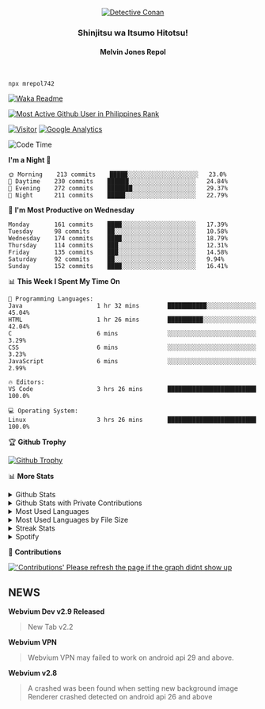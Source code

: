 <p align="center">
<a href="https://mrepol742.github.io">
  <img alt="Detective Conan" src="https://mrepol742-gif-randomizer.vercel.app/api/?i" /> 
  </a> 
  <h3 align="center">Shinjitsu wa Itsumo Hitotsu!</h3>
  <h4 align="center">Melvin Jones Repol</h4>
</p>
<br>

~~~
npx mrepol742
~~~
[![Waka Readme](https://github.com/mrepol742/mrepol742/actions/workflows/README.yml/badge.svg)](https://github.com/mrepol742/mrepol742/actions/workflows/README.yml)

[![Most Active Github User in Philippines Rank](https://enibdhv97zm33sz.m.pipedream.net)](https://mrepol742.github.io)

[![Visitor](https://visitor-badge.glitch.me/badge?page_id=mrepol742)](https:/mrepol742.github.io) [![Google Analytics](https://ga-beacon.appspot.com/UA-211882290-2/profile-readme)](https://mrepol742.github.io)

[comment]: <> (This is a automated generated Data from github action workflow)
[comment]: <> (START OF GENERATED DATA)

<!--START_SECTION:waka-->
![Code Time](http://img.shields.io/badge/Code%20Time-487%20hrs%2036%20mins-blue)

**I'm a Night 🦉** 

```text
🌞 Morning    213 commits    █████░░░░░░░░░░░░░░░░░░░░   23.0% 
🌆 Daytime    230 commits    ██████░░░░░░░░░░░░░░░░░░░   24.84% 
🌃 Evening    272 commits    ███████░░░░░░░░░░░░░░░░░░   29.37% 
🌙 Night      211 commits    █████░░░░░░░░░░░░░░░░░░░░   22.79%

```
📅 **I'm Most Productive on Wednesday** 

```text
Monday       161 commits    ████░░░░░░░░░░░░░░░░░░░░░   17.39% 
Tuesday      98 commits     ██░░░░░░░░░░░░░░░░░░░░░░░   10.58% 
Wednesday    174 commits    ████░░░░░░░░░░░░░░░░░░░░░   18.79% 
Thursday     114 commits    ███░░░░░░░░░░░░░░░░░░░░░░   12.31% 
Friday       135 commits    ███░░░░░░░░░░░░░░░░░░░░░░   14.58% 
Saturday     92 commits     ██░░░░░░░░░░░░░░░░░░░░░░░   9.94% 
Sunday       152 commits    ████░░░░░░░░░░░░░░░░░░░░░   16.41%

```


📊 **This Week I Spent My Time On** 

```text
💬 Programming Languages: 
Java                     1 hr 32 mins        ███████████░░░░░░░░░░░░░░   45.04% 
HTML                     1 hr 26 mins        ██████████░░░░░░░░░░░░░░░   42.04% 
C                        6 mins              ░░░░░░░░░░░░░░░░░░░░░░░░░   3.29% 
CSS                      6 mins              ░░░░░░░░░░░░░░░░░░░░░░░░░   3.23% 
JavaScript               6 mins              ░░░░░░░░░░░░░░░░░░░░░░░░░   2.99%

🔥 Editors: 
VS Code                  3 hrs 26 mins       █████████████████████████   100.0%

💻 Operating System: 
Linux                    3 hrs 26 mins       █████████████████████████   100.0%

```


<!--END_SECTION:waka-->

[comment]: <> (END OF GENERATED DATA)

<p>

🏆 **Github Trophy**
  
<a href="https://mrepol742.github.io">
<img alt="Github Trophy" src="https://github-profile-trophy.vercel.app/?username=mrepol742&theme=gruvbox">
</a>
</p>

<p>

📊 **More Stats**
  
<details>
  <summary>Github Stats</summary>
  <br>
  <a href="https://mrepol742.github.io">
  <img alt="Github Stats" src="https://github-readme-stats.vercel.app/api?username=mrepol742&show_icons=true&count_private=true&theme=gruvbox&include_all_commits=true">
</a>  
  
</details> 
  
  <details>
  <summary>Github Stats with Private Contributions</summary>
  <br>
 <a href="https://mrepol742.github.io">
<img alt="Github Stats with Private Contributions" src="https://mrepol742.github.io/github-stats/generated/overview.svg">
</a>
</details>
  
<details>
  <summary>Most Used Languages</summary>
  <br>
 <a href="https://mrepol742.github.io">
<img alt="Most Used Languages" src="https://github-readme-stats.vercel.app/api/top-langs/?username=mrepol742&layout=compact&include_all_commits=true&&count_private=true&langs_count=20&theme=gruvbox">
</a>
</details>

 <details>
  <summary>Most Used Languages by File Size</summary>
  <br>
 <a href="https://mrepol742.github.io">
<img alt="Most Used Languages by File Size" src="https://mrepol742.github.io/github-stats/generated/languages.svg">
</a>
</details>

<details>
  <summary>Streak Stats</summary>
  <br>
<a href="https://mrepol742.github.io">
<img alt="'Streak Stats' Please refresh the page if the stats didnt show up" src="https://mrepol742-streak-stats.herokuapp.com/?user=mrepol742&theme=gruvbox">
</a>
</p>
</details>
<details>
  <summary>Spotify</summary>
  <br>
<a href="https://mrepol742.github.io">
<img alt="Spotify" src="https://spotify-recently-played-readme.vercel.app/api?user=7xx9e7hwq1qyown0m4ut78pcz&count=10&unique=true">
</a>
</p>
</details>


📜 **Contributions**
  
<a href="https://mrepol742.github.io">
<img alt="'Contributions' Please refresh the page if the graph didnt show up" src="https://mrepol742-activity-graph.herokuapp.com/graph?username=mrepol742&theme=github&hide_border=true">
</a>
</p>


## NEWS
**Webvium Dev v2.9 Released**
> New Tab v2.2

**Webvium VPN**
>Webvium VPN may failed to work on android api 29 and above.

**Webvium v2.8**
>A crashed was been found when setting new background image <br> Renderer crashed detected on android api 26 and above
